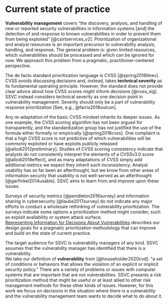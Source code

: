

# Current state of practice

**Vulnerability management** covers “the discovery, analysis, and handling of new or reported security vulnerabilities in information systems \[and\] the detection of and response to known vulnerabilities in order to prevent them from being exploited” [@csirtservices_v2].
Prioritization of organizational and analyst resources is an important precursor to vulnerability analysis, handling, and response.
The general problem is: given limited resources, which vulnerabilities should be processed and which can be ignored for now. We approach this problem from a pragmatic, practitioner-centered perspective.

The de facto standard prioritization language is CVSS [@spring2018litrev].
CVSS avoids discussing decisions and, instead, takes **technical severity** as its fundamental operating principle.
However, the standard does not provide clear advice about how CVSS scores might inform decisions [@cvss_sig].
SSVC instead considers technical severity as one decision point in vulnerability management.
Severity should only be a part of vulnerability response prioritization [See, e.g., @farris2018vulcon].

Any re-adaptation of the basic CVSS mindset inherits its deeper issues.
As one example, the CVSS scoring algorithm has not been argued for transparently, and the standardization group has not justified the use of the formula either formally or empirically [@spring2018cvss].
One complaint is that a high CVSS score is not predictive of which vulnerabilities will be commonly exploited or have exploits publicly released [@allodi2012preliminary].
Studies of CVSS scoring consistency indicate that analysts do not consistently interpret the elements of a CVSSv3.0 score [@allodi2018effect], and as many adaptations of CVSS simply add additional metrics we expect they inherit such inconsistency.
Analyst usability has so far been an afterthought, but we know from other areas of information security that usability is not well-served as an afterthought [@garfinkel2014usable].
SSVC aims to learn from and improve upon these issues.

Surveys of security metrics [@pendleton2016survey] and information sharing in cybersecurity [@laube2017survey] do not indicate any major efforts to conduct a wholesale rethinking of vulnerability prioritization.
The surveys indicate some options a prioritization method might consider, such as exploit availability or system attack surface.  
[Representing Information for Decisions About Vulnerabilities](#representing-information-for-decisions-about-vulnerabilities) describes our design goals for a pragmatic prioritization methodology that can improve and build on the state of current practice.  

The target audience for SSVC is vulnerability managers of any kind.
SSVC assumes that the vulnerability manager has identified that there is a vulnerability.  
We take our definition of **vulnerability** from [@householder2020cvd]: "a set of conditions or behaviors that allows the violation of an explicit or implicit security policy."
There are a variety of problems or issues with computer systems that are important that are not vulnerabilities.
SSVC presents a risk prioritization method that might be useful or at least allied to other risk management methods for these other kinds of issues.
However, for this work we focus on decisions in the situation where there is a vulnerability and the vulnerability management team wants to decide what to do about it.
